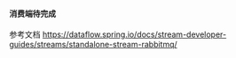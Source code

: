 #### 消费端待完成
参考文档
https://dataflow.spring.io/docs/stream-developer-guides/streams/standalone-stream-rabbitmq/




